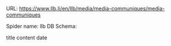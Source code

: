 URL: https://www.llb.li/en/llb/media/media-communiques/media-communiques

Spider name: llb
DB Schema:

title
content
date